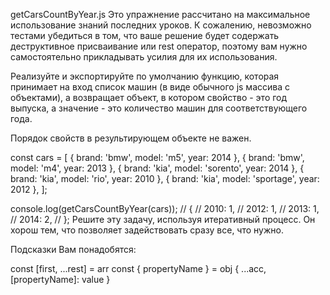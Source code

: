 getCarsCountByYear.js
Это упражнение рассчитано на максимальное использование знаний последних уроков. К сожалению, невозможно тестами убедиться в том, что ваше решение будет содержать деструктивное присваивание или rest оператор, поэтому вам нужно самостоятельно прикладывать усилия для их использования.

Реализуйте и экспортируйте по умолчанию функцию, которая принимает на вход список машин (в виде обычного js массива с объектами), а возвращает объект, в котором свойство - это год выпуска, а значение - это количество машин для соответствующего года.

Порядок свойств в результирующем объекте не важен.

const cars = [
  { brand: 'bmw', model: 'm5', year: 2014 },
  { brand: 'bmw', model: 'm4', year: 2013 },
  { brand: 'kia', model: 'sorento', year: 2014 },
  { brand: 'kia', model: 'rio', year: 2010 },
  { brand: 'kia', model: 'sportage', year: 2012 },
];

console.log(getCarsCountByYear(cars));
//  {
//    2010: 1,
//    2012: 1,
//    2013: 1,
//    2014: 2,
//  };
Решите эту задачу, используя итеративный процесс. Он хорош тем, что позволяeт задействовать сразу все, что нужно.

Подсказки
Вам понадобятся:

const [first, ...rest] = arr
const { propertyName } = obj
{ ...acc, [propertyName]: value }